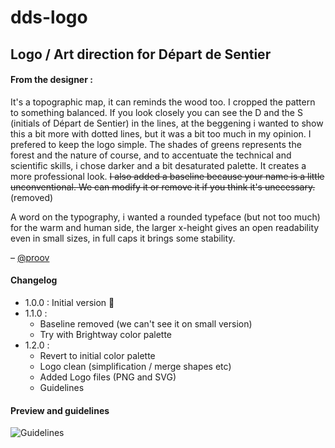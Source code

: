 # dds-logo
## Logo / Art direction for Départ de Sentier

#### From the designer :

It's a topographic map, it can reminds the wood too. I cropped the pattern to something balanced. If you look closely you can see the D and the S (initials of Départ de Sentier) in the lines, at the beggening i wanted to show this a bit more with dotted lines, but it was a bit too much in my opinion. I prefered to keep the logo simple. The shades of greens represents the forest and the nature of course, and to accentuate the technical and scientific skills, i chose darker and a bit desaturated palette. It creates a more professional look. ~~I also added a baseline because your name is a little unconventional. We can modify it or remove it if you think it's unecessary.~~ (removed)

A word on the typography, i wanted a rounded typeface (but not too much) for the warm and human side, the larger x-height gives an open readability even in small sizes, in full caps it brings some stability.

– [@proov](https://github.com/proov)

#### Changelog
- 1.0.0 : Initial version 🎉
- 1.1.0 :
    - Baseline removed (we can't see it on small version)
    - Try with Brightway color palette
- 1.2.0 : 
    - Revert to initial color palette
    - Logo clean (simplification / merge shapes etc)
    - Added Logo files (PNG and SVG)
    - Guidelines
#### Preview and guidelines

![Guidelines](Guidelines/Guidelines.png)